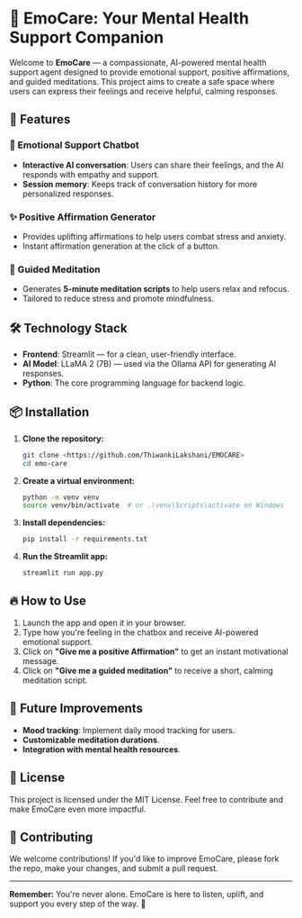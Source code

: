 # 🌿 EmoCare: Your Mental Health Support Companion

Welcome to **EmoCare** — a compassionate, AI-powered mental health support agent designed to provide emotional support, positive affirmations, and guided meditations. This project aims to create a safe space where users can express their feelings and receive helpful, calming responses.

## 🚀 Features

### 🌟 Emotional Support Chatbot
- **Interactive AI conversation**: Users can share their feelings, and the AI responds with empathy and support.
- **Session memory**: Keeps track of conversation history for more personalized responses.

### ✨ Positive Affirmation Generator
- Provides uplifting affirmations to help users combat stress and anxiety.
- Instant affirmation generation at the click of a button.

### 🧘 Guided Meditation
- Generates **5-minute meditation scripts** to help users relax and refocus.
- Tailored to reduce stress and promote mindfulness.

## 🛠️ Technology Stack
- **Frontend**: Streamlit — for a clean, user-friendly interface.
- **AI Model**: LLaMA 2 (7B) — used via the Ollama API for generating AI responses.
- **Python**: The core programming language for backend logic.

## 📦 Installation

1. **Clone the repository:**
   ```bash
   git clone <https://github.com/ThiwankiLakshani/EMOCARE>
   cd emo-care
   ```
2. **Create a virtual environment:**
   ```bash
   python -m venv venv
   source venv/bin/activate  # or .\venv\Scripts\activate on Windows
   ```
3. **Install dependencies:**
   ```bash
   pip install -r requirements.txt
   ```
4. **Run the Streamlit app:**
   ```bash
   streamlit run app.py
   ```

## 🔥 How to Use

1. Launch the app and open it in your browser.
2. Type how you're feeling in the chatbox and receive AI-powered emotional support.
3. Click on **"Give me a positive Affirmation"** to get an instant motivational message.
4. Click on **"Give me a guided meditation"** to receive a short, calming meditation script.

## 🌈 Future Improvements

- **Mood tracking**: Implement daily mood tracking for users.
- **Customizable meditation durations**.
- **Integration with mental health resources**.

## 📜 License

This project is licensed under the MIT License. Feel free to contribute and make EmoCare even more impactful.

## 🤝 Contributing

We welcome contributions! If you'd like to improve EmoCare, please fork the repo, make your changes, and submit a pull request.

---

**Remember:** You're never alone. EmoCare is here to listen, uplift, and support you every step of the way. 💛

